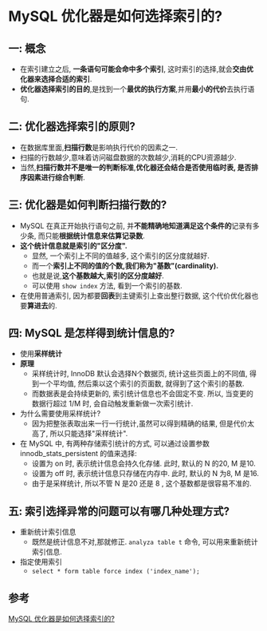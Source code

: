 # MySQL 优化器是如何选择索引的?

## 一: 概念

* 在索引建立之后, **一条语句可能会命中多个索引**, 这时索引的选择,就会**交由优化器来选择合适的索引**.
* **优化器选择索引的目的**,是找到一个**最优的执行方案**,并用**最小的代价**去执行语句.

## 二: 优化器选择索引的原则?

* 在数据库里面,**扫描行数**是影响执行代价的因素之一.
* 扫描的行数越少,意味着访问磁盘数据的次数越少,消耗的CPU资源越少.
* 当然,**扫描行数并不是唯一的判断标准**,**优化器还会结合是否使用临时表, 是否排序因素进行综合判断**.

## 三: 优化器是如何判断扫描行数的?

* MySQL 在真正开始执行语句之前, 并**不能精确地知道满足这个条件的**记录有多少条, 而只能**根据统计信息来估算记录数**.
* **这个统计信息就是索引的"区分度".**
  * 显然, 一个索引上不同的值越多, 这个索引的区分度就越好.
  * 而一个**索引上不同的值的个数,我们称为"基数"(cardinality).**
  * 也就是说,**这个基数越大,索引的区分度越好**. 
  * 可以使用 `show index` 方法,  看到一个索引的基数.
* 在使用普通索引, 因为都要**回表**到主键索引上查出整行数据, 这个代价优化器也要**算进去**的.

## 四: MySQL 是怎样得到统计信息的?

* 使用**采样统计**
* **原理**
  * 采样统计时, InnoDB 默认会选择N个数据页, 统计这些页面上的不同值, 得到一个平均值, 然后乘以这个索引的页面数, 就得到了这个索引的基数.
  * 而数据表是会持续更新的, 索引统计信息也不会固定不变. 所以, 当变更的数据行超过 1/M 时, 会自动触发重新做一次索引统计.
* 为什么需要使用采样统计?
  * 因为把整张表取出来一行一行统计,虽然可以得到精确的结果, 但是代价太高了, 所以只能选择"采样统计".
* 在 MySQL 中, 有两种存储索引统计的方式, 可以通过设置参数 innodb_stats_persistent 的值来选择:
  * 设置为 on 时, 表示统计信息会持久化存储. 此时, 默认的 N 的20, M 是10.
  * 设置为 off 时, 表示统计信息只存储在内存中. 此时, 默认的 N 为8, M 是16.
  * 由于是采样统计, 所以不管 N 是20 还是 8 , 这个基数都是很容易不准的.

## 五: 索引选择异常的问题可以有哪几种处理方式?

* 重新统计索引信息
  * 既然是统计信息不对,那就修正. `analyza table t` 命令, 可以用来重新统计索引信息.
* 指定使用索引
  * `select * form table force index ('index_name');`

## 参考

[MySQL 优化器是如何选择索引的?](https://www.cnblogs.com/25-lH/p/10973309.html)

